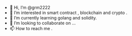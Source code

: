 - 👋 Hi, I’m @grm2222
- 👀 I’m interested in smart contract , blockchain and crypto .
- 🌱 I’m currently learning golang and solidity.
- 💞️ I’m looking to collaborate on ...
- 📫 How to reach me .

<!---
grm2222/grm2222 is a ✨ special ✨ repository because its `README.md` (this file) appears on your GitHub profile.
You can click the Preview link to take a look at your changes.
--->
